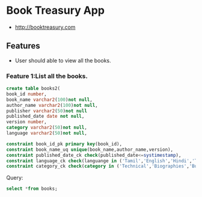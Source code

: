 # Book Treasury App
* http://booktreasury.com

## Features
* User should able to view all the books.

### Feature 1:List all the books.

```sql
create table books2(
book_id number,
book_name varchar2(100)not null,
author_name varchar2(100)not null,
publisher varchar2(50)not null
published_date date not null,
version number,
category varchar2(50)not null,
language varchar2(50)not null,

constraint book_id_pk primary key(book_id),
constraint book_name_uq unique(book_name,author_name,version),
constraint published_date_ck check(published_date<=systimestamp),
constraint language_ck check(languange in ('Tamil','English','Hindi','Telugu','Malayalam')),
constraint category_ck check(category in ('Technical','Biographies','Busniess','Kids','Comics','Crafts')));
```

Query:
```sql
select *from books;
```
